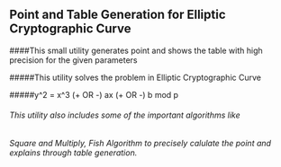 ## Point and Table Generation for Elliptic Cryptographic Curve

####This small utility generates point and shows the table with high precision for the given parameters

#####This utility solves the problem in Elliptic Cryptographic Curve 

#####y^2 = x^3 (+ OR -) ax (+ OR -) b mod p

###### This utility also includes some of the important algorithms like 

###### Square and Multiply, Fish Algorithm to precisely calulate the point and explains through table generation.


